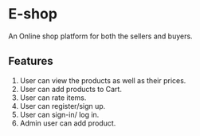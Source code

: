 # E-shop

  An Online shop platform for both the sellers and buyers.

## Features

1. User can view the products as well as their prices.
2. User can add products to Cart.
3. User can rate items.
4. User can register/sign up.
5. User can sign-in/ log in.
6. Admin user can add product.

